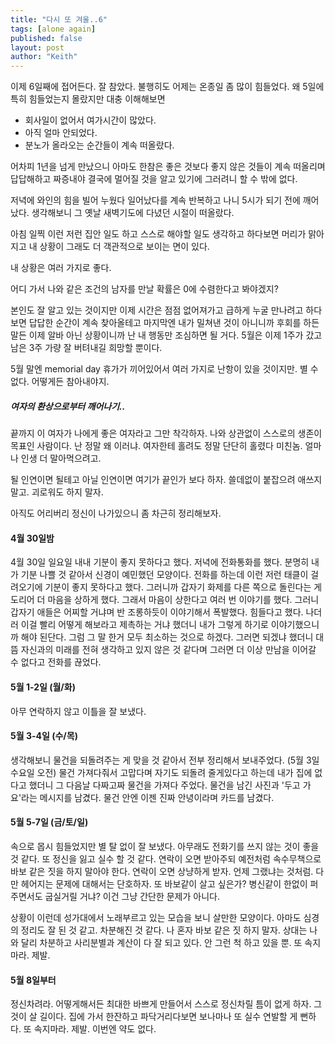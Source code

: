 ```yaml
---
title: "다시 또 겨울..6"
tags: [alone again]
published: false
layout: post
author: "Keith"
---
```


이제 6일째에 접어든다. 잘 참았다. 불행히도 어제는 온종일 좀 많이 힘들었다. 왜 5일에 특히 힘들었는지 몰랐지만 대충 이해해보면 

- 회사일이 없어서 여가시간이 많았다.
- 아직 얼마 안되었다.
- 분노가 올라오는 순간들이 계속 떠올랐다.

어차피 1년을 넘게 만났으니 아마도 한참은 좋은 것보다 좋지 않은 것들이 계속 떠올리며 답답해하고 짜증내야 결국에 멀어질 것을 알고 있기에 그러려니 할 수 밖에 없다.

저녁에 와인의 힘을 빌어 누웠다 일어났다를 계속 반복하고 나니 5시가 되기 전에 깨어났다. 생각해보니 그 옛날 새벽기도에 다녔던 시절이 떠올랐다.

아침 일찍 이런 저런 집안 일도 하고 스스로 해야할 일도 생각하고 하다보면 머리가 맑아지고 내 상황이 그래도 더 객관적으로 보이는 면이 있다.

내 상황은 여러 가지로 좋다. 

어디 가서 나와 같은 조건의 남자를 만날 확률은 0에 수렴한다고 봐야겠지?

본인도 잘 알고 있는 것이지만 이제 시간은 점점 없어져가고 급하게 누굴 만나려고 하다보면 답답한 순간이 계속 찾아올테고 마지막엔 내가 밀쳐낸 것이 아니니까 후회를 하든 말든 이제 알바 아닌 상황이니까 난 내 행동만 조심하면 될 거다. 5월은 이제 1주가 갔고 남은 3주 가량 잘 버텨내길 희망할 뿐이다.

5월 말엔 memorial day 휴가가 끼어있어서 여러 가지로 난항이 있을 것이지만. 별 수 없다. 어떻게든 참아내야지.

##### 여자의 환상으로부터 깨어나기..

끝까지 이 여자가 나에게 좋은 여자라고 그만 착각하자. 나와 상관없이 스스로의 생존이 목표인 사람이다. 난 정말 왜 이러냐. 여자한테 홀려도 정말 단단히 홀렸다 미친놈. 얼마나 인생 더 말아먹으려고.

될 인연이면 될테고 아닐 인연이면 여기가 끝인가 보다 하자. 쓸데없이 붙잡으려 애쓰지 말고. 괴로워도 하지 말자. 

아직도 어리버리 정신이 나가있으니 좀 차근히 정리해보자.

#### 4월 30일밤

4월 30일 일요일 내내 기분이 좋지 못하다고 했다. 저녁에 전화통화를 했다. 분명히 내가 기분 나쁠 것 같아서 신경이 예민했던 모양이다.
전화를 하는데 이런 저런 태클이 걸려오기에 기분이 좋지 못하다고 했다. 그러니까 갑자기 화제를 다른 쪽으로 돌린다는 게 도리어 더 마음을 상하게 했다. 그래서 마음이 상한다고 여러 번 이야기를 했다. 그러니 갑자기 애들은 어찌할 거냐며 반 조롱하듯이 이야기해서 폭발했다.
힘들다고 했다. 나더러 이걸 빨리 어떻게 해보라고 제촉하는 거냐 했더니 내가 그렇게 하기로 이야기했으니까 해야 된단다. 그럼 그 말 한거 모두 최소하는 것으로 하겠다. 그러면 되겠냐 했더니 대뜸 자신과의 미래를 전혀 생각하고 있지 않은 것 같다며 그러면 더 이상 만남을 이어갈 수 없다고 전화를 끊었다.

#### 5월 1-2일 (월/화)

아무 연락하지 않고 이틀을 잘 보냈다. 

#### 5월 3-4일 (수/목)

생각해보니 물건을 되돌려주는 게 맞을 것 같아서 전부 정리해서 보내주었다. (5월 3일 수요일 오전) 물건 가져다줘서 고맙다며 자기도 되돌려 줄게있다고 하는데 내가 집에 없다고 했더니 그 다음날 다짜고짜 물건을 가져다 주었다. 물건을 남긴 사진과 '두고 가요'라는 메시지를 남겼다. 물건 안엔 이젠 진짜 안녕이라며 카드를 남겼다.

#### 5월 5-7일 (금/토/일)

속으로 몹시 힘들었지만 별 탈 없이 잘 보냈다. 아무래도 전화기를 쓰지 않는 것이 좋을 것 같다. 또 정신을 잃고 실수 할 것 같다. 연락이 오면 받아주되 예전처럼 속수무책으로 바보 같은 짓을 하지 말아야 한다. 연락이 오면 상냥하게 받자. 언제 그랬냐는 것처럼. 다만 헤어지는 문제에 대해서는 단호하자. 또 바보같이 살고 싶은가? 병신같이 한없이 퍼주면서도 굽실거릴 거냐? 이건 그냥 간단한 문제가 아니다.

상황이 이런데 성가대에서 노래부르고 있는 모습을 보니 살만한 모양이다. 아마도 심경의 정리도 잘 된 것 같고. 차분해진 것 같다. 나 혼자 바보 같은 짓 하지 말자. 상대는 나와 달리 차분하고 사리분별과 계산이 다 잘 되고 있다. 안 그런 척 하고 있을 뿐. 또 속지마라. 제발. 

#### 5월 8일부터

정신차려라. 어떻게해서든 최대한 바쁘게 만들어서 스스로 정신차릴 틈이 없게 하자. 그것이 살 길이다. 집에 가서 한잔하고 파닥거리다보면 보나마나 또 실수 연발할 게 뻔하다. 또 속지마라. 제발. 이번엔 약도 없다.